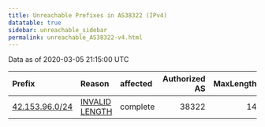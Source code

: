 ```yaml
---
title: Unreachable Prefixes in AS38322 (IPv4)
datatable: true
sidebar: unreachable_sidebar
permalink: unreachable_AS38322-v4.html
---
```


Data as of 2020-03-05 21:15:00 UTC


<div class="datatable-begin"></div>

| Prefix                                                 | Reason                                                                                                   | affected   |   Authorized AS |   MaxLength | Anchor                                       |   unreachable /24s |
|:-------------------------------------------------------|:---------------------------------------------------------------------------------------------------------|:-----------|----------------:|------------:|:---------------------------------------------|-------------------:|
| [42.153.96.0/24](https://stat.ripe.net/42.153.96.0/24) | [INVALID LENGTH](https://rpki-validator.ripe.net/announcement-preview?asn=AS38322&prefix=42.153.96.0/24) | complete   |           38322 |          14 | [APNIC](unreachable_APNIC_RPKI_Root-v4.html) |                  1 |

<div class="datatable-end"></div>